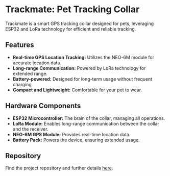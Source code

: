 # Trackmate: Pet Tracking Collar

Trackmate is a smart GPS tracking collar designed for pets, leveraging ESP32 and LoRa technology for efficient and reliable tracking.

## Features
- **Real-time GPS Location Tracking:** Utilizes the NEO-6M module for accurate location data.
- **Long-range Communication:** Powered by LoRa technology for extended range.
- **Battery-powered:** Designed for long-term usage without frequent charging.
- **Compact and Lightweight:** Comfortable for your pet to wear.

## Hardware Components
- **ESP32 Microcontroller:** The brain of the collar, managing all operations.
- **LoRa Module:** Enables long-range communication between the collar and the receiver.
- **NEO-6M GPS Module:** Provides real-time location data.
- **Battery Pack:** Powers the device, ensuring extended usage.

## Repository
Find the project repository and further details [here](https://github.com/amanmprojects/TrackMate?tab=readme-ov-file#trackmate-cat-tracking-collar).
